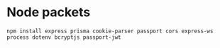 # Node packets

`npm install express prisma cookie-parser passport cors express-ws process dotenv bcryptjs passport-jwt`
